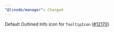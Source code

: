 ```yaml
---
"@linode/manager": Changed
---
```


Default Outlined Info icon for `TooltipIcon` ([#12170](https://github.com/linode/manager/pull/12170))

